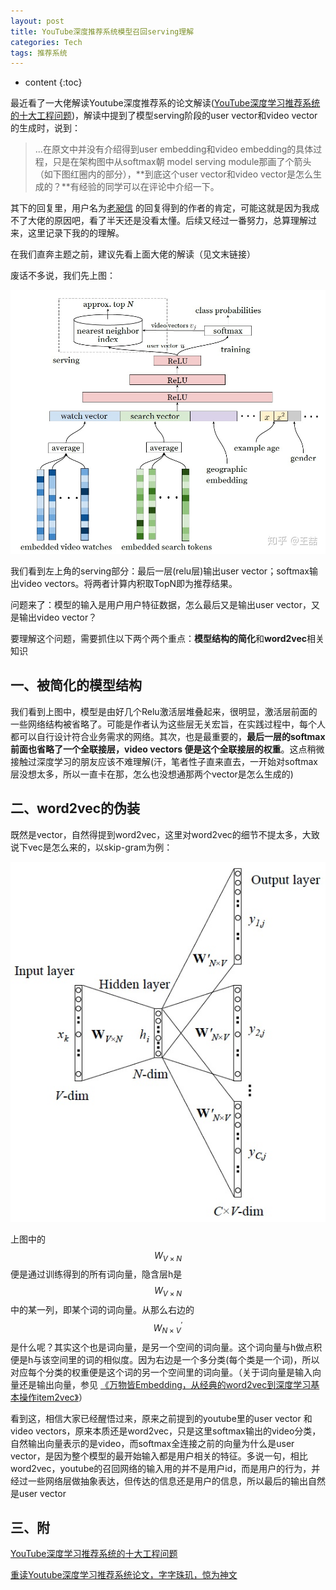 ```yaml
---
layout: post
title: YouTube深度推荐系统模型召回serving理解
categories: Tech
tags: 推荐系统
---
```

* content
{:toc}


最近看了一大佬解读Youtube深度推荐系的论文解读([YouTube深度学习推荐系统的十大工程问题](https://zhuanlan.zhihu.com/p/52504407))，解读中提到了模型serving阶段的user vector和video vector的生成时，说到：

>...在原文中并没有介绍得到user embedding和video embedding的具体过程，只是在架构图中从softmax朝 model serving module那画了个箭头（如下图红圈内的部分），**到底这个user vector和video vector是怎么生成的？**有经验的同学可以在评论中介绍一下。

其下的回复里，用户名为[老昶信](https://www.zhihu.com/people/lao-chang-xin) 的回复得到的作者的肯定，可能这就是因为我成不了大佬的原因吧，看了半天还是没看太懂。后续又经过一番努力，总算理解过来，这里记录下我的的理解。

在我们直奔主题之前，建议先看上面大佬的解读（见文末链接）

废话不多说，我们先上图：

![召回模型](/posts_img/2020/youtube-recall/recall.jpg)

我们看到左上角的serving部分：最后一层(relu层)输出user vector；softmax输出video vectors。将两者计算内积取TopN即为推荐结果。

问题来了：模型的输入是用户用户特征数据，怎么最后又是输出user vector，又是输出video vector？

要理解这个问题，需要抓住以下两个两个重点：**模型结构的简化**和**word2vec**相关知识



## 一、被简化的模型结构

我们看到上图中，模型是由好几个Relu激活层堆叠起来，很明显，激活层前面的一些网络结构被省略了。可能是作者认为这些层无关宏旨，在实践过程中，每个人都可以自行设计符合业务需求的网络。其次，也是最重要的，**最后一层的softmax前面也省略了一个全联接层，video vectors 便是这个全联接层的权重**。这点稍微接触过深度学习的朋友应该不难理解(汗，笔者性子直来直去，一开始对softmax层没想太多，所以一直卡在那，怎么也没想通那两个vector是怎么生成的)

## 二、word2vec的伪装

既然是vector，自然得提到word2vec，这里对word2vec的细节不提太多，大致说下vec是怎么来的，以skip-gram为例：

![word2vec-skip-gram](/posts_img/2020/youtube-recall/skip-gram.jpg)

上图中的 $$W_{V\times N}$$便是通过训练得到的所有词向量，隐含层h是$$W_{V\times N}$$中的某一列，即某个词的词向量。从那么右边的$$W^{'}_{N\times V}$$是什么呢？其实这个也是词向量，是另一个空间的词向量。这个词向量与h做点积便是h与该空间里的词的相似度。因为右边是一个多分类(每个类是一个词)，所以对应每个分类的权重便是这个词的另一个空间里的词向量。（关于词向量是输入向量还是输出向量，参见 [《万物皆Embedding，从经典的word2vec到深度学习基本操作item2vec》](https://zhuanlan.zhihu.com/p/53194407)）

看到这，相信大家已经醒悟过来，原来之前提到的youtube里的user vector 和 video vectors，原来本质还是word2vec，只是这里softmax输出的video分类，自然输出向量表示的是video，而softmax全连接之前的向量为什么是user vector，是因为整个模型的最开始输入都是用户相关的特征。多说一句，相比word2vec，youtube的召回网络的输入用的并不是用户id，而是用户的行为，并经过一些网络层做抽象表达，但传达的信息还是用户的信息，所以最后的输出自然是user vector



## 三、附

[YouTube深度学习推荐系统的十大工程问题](https://zhuanlan.zhihu.com/p/52504407)

[重读Youtube深度学习推荐系统论文，字字珠玑，惊为神文](https://zhuanlan.zhihu.com/p/52169807)


